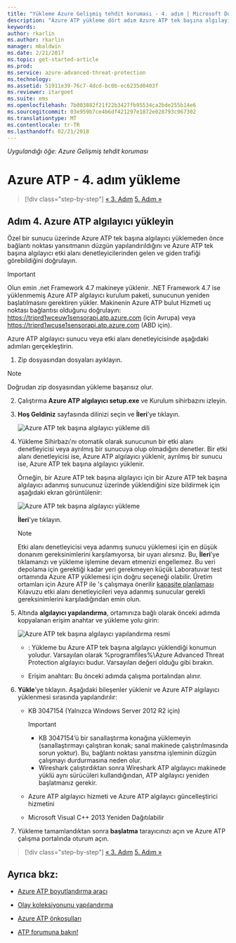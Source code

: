 ```yaml
---
title: "Yükleme Azure Gelişmiş tehdit koruması - 4. adım | Microsoft Docs"
description: "Azure ATP yükleme dört adım Azure ATP tek başına algılayıcı yüklemenize yardımcı olur."
keywords: 
author: rkarlin
ms.author: rkarlin
manager: mbaldwin
ms.date: 2/21/2017
ms.topic: get-started-article
ms.prod: 
ms.service: azure-advanced-threat-protection
ms.technology: 
ms.assetid: 51911e39-76c7-4dcd-bc0b-ec6235d0403f
ms.reviewer: itargoet
ms.suite: ems
ms.openlocfilehash: 7b003882f21f22b3427fb95534ca2bde255b14e6
ms.sourcegitcommit: 03e959b7ce4b6df421297e1872e028793c967302
ms.translationtype: MT
ms.contentlocale: tr-TR
ms.lasthandoff: 02/21/2018
---
```

*Uygulandığı öğe: Azure Gelişmiş tehdit koruması*



# <a name="install-azure-atp---step-4"></a>Azure ATP - 4. adım yükleme

>[!div class="step-by-step"]
[« 3. Adım](install-atp-step3.md)
[5. Adım »](install-atp-step5.md)

## <a name="step-4-install-the-azure-atp-sensor"></a>Adım 4. Azure ATP algılayıcı yükleyin

Özel bir sunucu üzerinde Azure ATP tek başına algılayıcı yüklemeden önce bağlantı noktası yansıtmanın düzgün yapılandırıldığını ve Azure ATP tek başına algılayıcı etki alanı denetleyicilerinden gelen ve giden trafiği görebildiğini doğrulayın. 


> [!IMPORTANT]
>Olun emin .net Framework 4.7 makineye yüklenir. .NET Framework 4.7 ise yüklenmemiş Azure ATP algılayıcı kurulum paketi, sunucunun yeniden başlatılmasını gerektiren yükler. Makinenin Azure ATP bulut Hizmeti uç noktası bağlantısı olduğunu doğrulayın: https://triprd1wceuw1sensorapi.atp.azure.com (için Avrupa) veya https://triprd1wcuse1sensorapi.atp.azure.com (ABD için).

Azure ATP algılayıcı sunucu veya etki alanı denetleyicisinde aşağıdaki adımları gerçekleştirin.

1.  Zip dosyasından dosyaları ayıklayın. 
> [!NOTE] 
> Doğrudan zip dosyasından yükleme başarısız olur.

2.  Çalıştırma **Azure ATP algılayıcı setup.exe** ve Kurulum sihirbazını izleyin.

3.  **Hoş Geldiniz** sayfasında dilinizi seçin ve **İleri**’ye tıklayın.

     ![Azure ATP tek başına algılayıcı yükleme dili](media/sensor-install-language.png)


4.  Yükleme Sihirbazı'nı otomatik olarak sunucunun bir etki alanı denetleyicisi veya ayrılmış bir sunucuya olup olmadığını denetler. Bir etki alanı denetleyicisi ise, Azure ATP algılayıcı yüklenir, ayrılmış bir sunucu ise, Azure ATP tek başına algılayıcı yüklenir. 
    
    Örneğin, bir Azure ATP tek başına algılayıcı için bir Azure ATP tek başına algılayıcı adanmış sunucunuz üzerinde yüklendiğini size bildirmek için aşağıdaki ekran görüntülenir:
    
    ![Azure ATP tek başına algılayıcı yükleme](media/sensor-install-deployment-type.png)

    **İleri**'ye tıklayın.

    > [!NOTE] 
    > Etki alanı denetleyicisi veya adanmış sunucu yüklemesi için en düşük donanım gereksinimlerini karşılamıyorsa, bir uyarı alırsınız. Bu, **İleri**’ye tıklamanızı ve yükleme işlemine devam etmenizi engellemez. Bu veri depolama için gerektiği kadar yeri gerekmeyen küçük Laboratuvar test ortamında Azure ATP yüklemesi için doğru seçeneği olabilir. Üretim ortamları için Azure ATP ile 's çalışmaya önerilir [kapasite planlaması](atp-capacity-planning.md) Kılavuzu etki alanı denetleyicileri veya adanmış sunucular gerekli gereksinimlerini karşıladığından emin olun.

4.  Altında **algılayıcı yapılandırma**, ortamınıza bağlı olarak önceki adımda kopyalanan erişim anahtar ve yükleme yolu girin:

    ![Azure ATP tek başına algılayıcı yapılandırma resmi](media/sensor-install-config.png)

      - : Yükleme bu Azure ATP tek başına algılayıcı yüklendiği konumun yoludur. Varsayılan olarak %programfiles%\Azure Advanced Threat Protection algılayıcı budur. Varsayılan değeri olduğu gibi bırakın.

      - Erişim anahtarı: Bu önceki adımda çalışma portalından alınır.
    
5. **Yükle**’ye tıklayın. Aşağıdaki bileşenler yüklenir ve Azure ATP algılayıcı yüklenmesi sırasında yapılandırılır:

    -   KB 3047154 (Yalnızca Windows Server 2012 R2 için)

        > [!IMPORTANT]
        > -   KB 3047154’ü bir sanallaştırma konağına yüklemeyin (sanallaştırmayı çalıştıran konak; sanal makinede çalıştırılmasında sorun yoktur). Bu, bağlantı noktası yansıtma işleminin düzgün çalışmayı durdurmasına neden olur. 
        > -   Wireshark çalıştırdıktan sonra Wireshark ATP algılayıcı makinede yüklü aynı sürücüleri kullandığından, ATP algılayıcı yeniden başlatmanız gerekir.

    -   Azure ATP algılayıcı hizmeti ve Azure ATP algılayıcı güncelleştirici hizmetini
    -   Microsoft Visual C++ 2013 Yeniden Dağıtılabilir

5.  Yükleme tamamlandıktan sonra **başlatma** tarayıcınızı açın ve Azure ATP çalışma portalında oturum açın.


>[!div class="step-by-step"]
[« 3. Adım](install-atp-step3.md)
[5. Adım »](install-atp-step5.md)


## <a name="see-also"></a>Ayrıca bkz:

- [Azure ATP boyutlandırma aracı](http://aka.ms/aatpsizingtool)

- [Olay koleksiyonunu yapılandırma](configure-event-collection.md)

- [Azure ATP önkoşulları](atp-prerequisites.md)

- [ATP forumuna bakın!](https://aka.ms/azureatpcommunity)